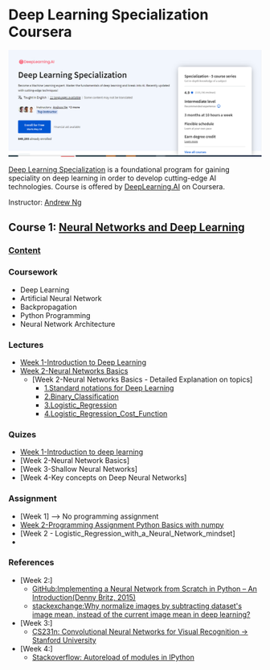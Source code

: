 # Deep Learning Specialization Coursera

![](Deep-Learning-Coursera-info.PNG)

[Deep Learning Specialization](https://www.coursera.org/specializations/deep-learning) is a foundational program for gaining speciality on deep learning in order to develop cutting-edge AI technologies. Course is offered by [DeepLearning.AI](https://www.deeplearning.ai/) on Coursera. 

Instructor: [Andrew Ng](http://www.andrewng.org/)

## Course 1: [Neural Networks and Deep Learning](https://www.coursera.org/learn/neural-networks-deep-learning?specialization=deep-learning) 

### [Content](https://github.com/SatishAdhikari/Deep-Learning-Specialization-Coursera/tree/main/Neural%20Networks%20and%20Deep%20Learning)

### Coursework
- Deep Learning
- Artificial Neural Network
- Backpropagation
- Python Programming
- Neural Network Architecture

### Lectures
- [Week 1-Introduction to Deep Learning](https://github.com/SatishAdhikari/Deep-Learning-Specialization-Coursera/blob/2e2e9c9b4e37e74de8b393e70959ebf56be7f238/Neural%20Networks%20and%20Deep%20Learning/Lectures/NNDL-Week%201.pdf)
- [Week 2-Neural Networks Basics](https://github.com/SatishAdhikari/Deep-Learning-Specialization-Coursera/blob/2e2e9c9b4e37e74de8b393e70959ebf56be7f238/Neural%20Networks%20and%20Deep%20Learning/Lectures/NNDL-Week%202.pdf)
  - [Week 2-Neural Networks Basics - Detailed Explanation on topics] 
    - [1.Standard notations for Deep Learning](https://github.com/SatishAdhikari/Deep-Learning-Specialization-Coursera/blob/2e2e9c9b4e37e74de8b393e70959ebf56be7f238/Neural%20Networks%20and%20Deep%20Learning/Lectures/additional_explanantion-Week%202/1.%20Standard%20notations%20for%20Deep%20Learning.pdf)
    - [2.Binary_Classification](https://github.com/SatishAdhikari/Deep-Learning-Specialization-Coursera/blob/2e2e9c9b4e37e74de8b393e70959ebf56be7f238/Neural%20Networks%20and%20Deep%20Learning/Lectures/additional_explanantion-Week%202/2.%20Binary_Classification.pdf)
    - [3.Logistic_Regression](https://github.com/SatishAdhikari/Deep-Learning-Specialization-Coursera/blob/2e2e9c9b4e37e74de8b393e70959ebf56be7f238/Neural%20Networks%20and%20Deep%20Learning/Lectures/additional_explanantion-Week%202/3.%20Logistic_Regression.pdf)
    - [4.Logistic_Regression_Cost_Function](https://github.com/SatishAdhikari/Deep-Learning-Specialization-Coursera/blob/2e2e9c9b4e37e74de8b393e70959ebf56be7f238/Neural%20Networks%20and%20Deep%20Learning/Lectures/additional_explanantion-Week%202/4.%20Logistic_Regression_Cost_Function.pdf)

### Quizes
- [Week 1-Introduction to deep learning](https://github.com/SatishAdhikari/Deep-Learning-Specialization-Coursera/blob/2e2e9c9b4e37e74de8b393e70959ebf56be7f238/Neural%20Networks%20and%20Deep%20Learning/Quizes/Week1-Introduction-to-deep-learning.pdf)
- [Week 2-Neural Network Basics]
- [Week 3-Shallow Neural Networks]
- [Week 4-Key concepts on Deep Neural Networks]

### Assignment 
- [Week 1] --> No programming assignment
- [Week 2-Programming Assignment Python Basics with numpy](https://github.com/SatishAdhikari/Deep-Learning-Specialization-Coursera/blob/6c788ec5e8707eac59d3d8a0a5a02975f451a04e/Neural%20Networks%20and%20Deep%20Learning/Assignments/Week%202-Deep%20Neural%20Network%20Basics/Python_Basics_with_Numpy.ipynb)
- [Week 2 - Logistic_Regression_with_a_Neural_Network_mindset]
- 

### References
- [Week 2:]
    - [GitHub:Implementing a Neural Network from Scratch in Python – An Introduction(Denny Britz, 2015)](https://github.com/dennybritz/nn-from-scratch)
    - [stackexchange:Why normalize images by subtracting dataset's image mean, instead of the current image mean in deep learning?](https://stats.stackexchange.com/questions/211436/why-normalize-images-by-subtracting-datasets-image-mean-instead-of-the-current)
- [Week 3:]
    - [CS231n: Convolutional Neural Networks for Visual Recognition -> Stanford University](https://cs231n.github.io/neural-networks-case-study/)
- [Week 4:]
    - [Stackoverflow: Autoreload of modules in IPython](https://stackoverflow.com/questions/1907993/autoreload-of-modules-in-ipython)
